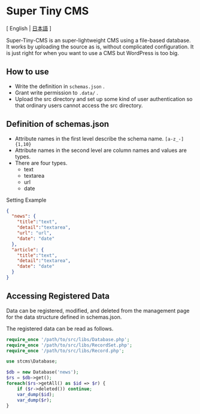 # Super Tiny CMS

[ English | [日本語](README-ja.md) ]

Super-Tiny-CMS is an super-lightweight CMS using a file-based database.
It works by uploading the source as is, without complicated configuration.
It is just right for when you want to use a CMS but WordPress is too big.


## How to use

- Write the definition in `schemas.json` .
- Grant write permission to `.data/` .
- Upload the src directory and set up some kind of user authentication so that ordinary users cannot access the src directory.


## Definition of schemas.json

- Attribute names in the first level describe the schema name. `[a-z_-]{1,10}`
- Attribute names in the second level are column names and values are types.
- There are four types.
    - text
    - textarea
    - url
    - date

Setting Example

```json
{
  "news": {
    "title":"text",
    "detail":"textarea",
    "url": "url",
    "date": "date"
  },
  "article": {
    "title":"text",
    "detail":"textarea",
    "date": "date"
  }
}
```


## Accessing Registered Data

Data can be registered, modified, and deleted from the management page for the data structure defined in schemas.json.

The registered data can be read as follows.

```php
require_once '/path/to/src/libs/Database.php';
require_once '/path/to/src/libs/RecordSet.php';
require_once '/path/to/src/libs/Record.php';

use stcms\Database;

$db = new Database('news');
$rs = $db->get();
foreach($rs->getAll() as $id => $r) {
    if ($r->deleted()) continue;
    var_dump($id);
    var_dump($r);
}
```
